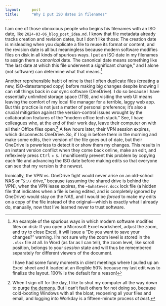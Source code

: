 ```yaml
---
layout:     post
title:      "Why I put ISO dates in filenames"
---
```


I am one of those obnoxious people who begins his filenames with an ISO date,
like `2024-03-06_blog_post_idea.md`. I know that file metadata already tracks
creation and revision dates, but I don't like those: The creation date is
misleading when you duplicate a file to reuse its format or content, and the
revision date is all but meaningless because modern software modifies files on
disk in all kinds of spurious ways. I put an ISO date in my filenames
to assign them a *canonical* date. The canonical date means something like “the
last date at which this file underwent a significant change,” and I alone (not
software) can determine what that means.<!--more-->[^spurious]

[^spurious]: An example of the spurious ways in which modern software modifies files on disk: If you open a Microsoft Excel worksheet, adjust the zoom, and try to close Excel, it will issue a “Do you want to save your changes?” warning. I’m not sure why the zoom level is stored in the `.xlsx` file at all. In Word (as far as I can tell), the zoom level, like scroll position, belongs to your <em>session</em> state and will thus be remembered separately for different viewers of the document.

    I have had some funny moments in client meetings where I pulled up an Excel sheet and it loaded at an illegible 50% because my last edit was to finalize the layout. 100% is the default for a reason!

Another reprehensible habit of mine is that I often duplicate files (creating
a new, ISO-datestamped copy) before making big changes despite knowing I can
roll things back in our sync software (OneDrive). I do so because I have
essentially unlimited storage space (1TB), and visiting the web UI means leaving
the comfort of my local file manager for a terrible, laggy web app. But this
practice is not just a matter of personal preference; it’s also a crucial
mitigation against the version-control issues wrought by the collaboration
features of the “modern office tech stack.” See, I have colleagues who, at the
end of their work day, leave their computer on with all their Office files
open.[^logoff] A few hours later, their VPN session expires, which disconnects
OneDrive. So, if I log in before them in the morning and make some edits, their
version of the file goes out of date, but their OneDrive is powerless to detect
it or show them my changes. This results in an instant version conflict when
they come back online, make an edit, and reflexively press
<kbd>Ctrl</kbd> + <kbd>s</kbd>. I munificently prevent this problem by copying
each file and advancing the ISO date before making edits so that everyone can
see that my version is the newest.

[^logoff]: When I sign off for the day, I like to shut my computer all the way down to purge <a href="https://en.wikipedia.org/wiki/Daemon_(computing)">the demons</a>. But I can’t fault others for not doing so, because cold-booting Windows with all the bloat, reopening all your files and email, and logging into Workday is a fifteen-minute process *at best.*

Ironically, the VPN vs. OneDrive fight would never arise on an old-school NAS or
“`S://` drive,” because (assuming the shared drive is behind the VPN), when the
VPN lease expires, the `~$whatever.docx` lock file (a hidden file that indicates
when a file is being edited, and is completely ignored by OneDrive) would stay
on the NAS, and I would be *forced* to make my edits on a copy of the file
instead of the original—which is exactly what I already do, manually, now that
I’ve learned never to trust software.
